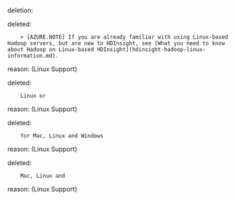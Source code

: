 deletion:

deleted:

		> [AZURE.NOTE] If you are already familiar with using Linux-based Hadoop servers, but are new to HDInsight, see [What you need to know about Hadoop on Linux-based HDInsight](hdinsight-hadoop-linux-information.md).

reason: (Linux Support)

deleted:

		Linux or

reason: (Linux Support)

deleted:

		for Mac, Linux and Windows

reason: (Linux Support)

deleted:

		Mac, Linux and

reason: (Linux Support)

